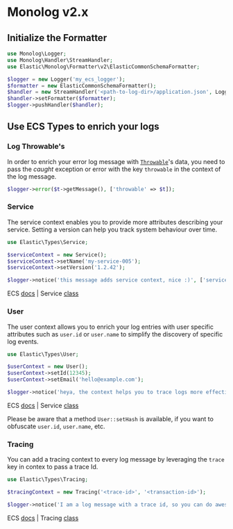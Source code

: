 # Monolog v2.x

## Initialize the Formatter
```php
use Monolog\Logger;
use Monolog\Handler\StreamHandler;
use Elastic\Monolog\Formatter\v2\ElasticCommonSchemaFormatter;

$logger = new Logger('my_ecs_logger');
$formatter = new ElasticCommonSchemaFormatter();
$handler = new StreamHandler('<path-to-log-dir>/application.json', Logger::INFO);
$handler->setFormatter($formatter);
$logger->pushHandler($handler);
```

## Use ECS Types to enrich your logs

### Log Throwable's
In order to enrich your error log message with [`Throwable`](https://www.php.net/manual/en/class.throwable.php)'s data, you need to pass
the _caught_ exception or error with the key `throwable` in the context of the log message.
```php
$logger->error($t->getMessage(), ['throwable' => $t]);
```

### Service
The service context enables you to provide more attributes describing your service. Setting a version can help you track system behaviour over time.
```php
use Elastic\Types\Service;

$serviceContext = new Service();
$serviceContext->setName('my-service-005');
$serviceContext->setVersion('1.2.42');

$logger->notice('this message adds service context, nice :)', ['service' => $serviceContext]);
```
ECS [docs](https://www.elastic.co/guide/en/ecs/current/ecs-service.html) | Service [class](https://github.com/elastic/ecs-logging-php/blob/master/src/Elastic/Types/Service.php)

### User
The user context allows you to enrich your log entries with user specific attributes such as `user.id` or `user.name` to simplify the discovery of specific log events.
```php
use Elastic\Types\User;

$userContext = new User();
$userContext->setId(12345);
$userContext->setEmail('hello@example.com');

$logger->notice('heya, the context helps you to trace logs more effective', ['user' => $userContext]);
```
ECS [docs](https://www.elastic.co/guide/en/ecs/current/ecs-user.html) | Service [class](https://github.com/elastic/ecs-logging-php/blob/master/src/Elastic/Types/User.php)

Please be aware that a method `User::setHash` is available, if you want to obfuscate `user.id`, `user.name`, etc.

### Tracing
You can add a tracing context to every log message by leveraging the `trace` key in contex to pass a trace Id.
```php
use Elastic\Types\Tracing;

$tracingContext = new Tracing('<trace-id>', '<transaction-id>');

$logger->notice('I am a log message with a trace id, so you can do awesome things in the Logs UI', ['tracing' => $tracingContext]);
```
ECS [docs](https://www.elastic.co/guide/en/ecs/current/ecs-tracing.html) | Tracing [class](https://github.com/elastic/ecs-logging-php/blob/master/src/Elastic/Types/Tracing.php)
